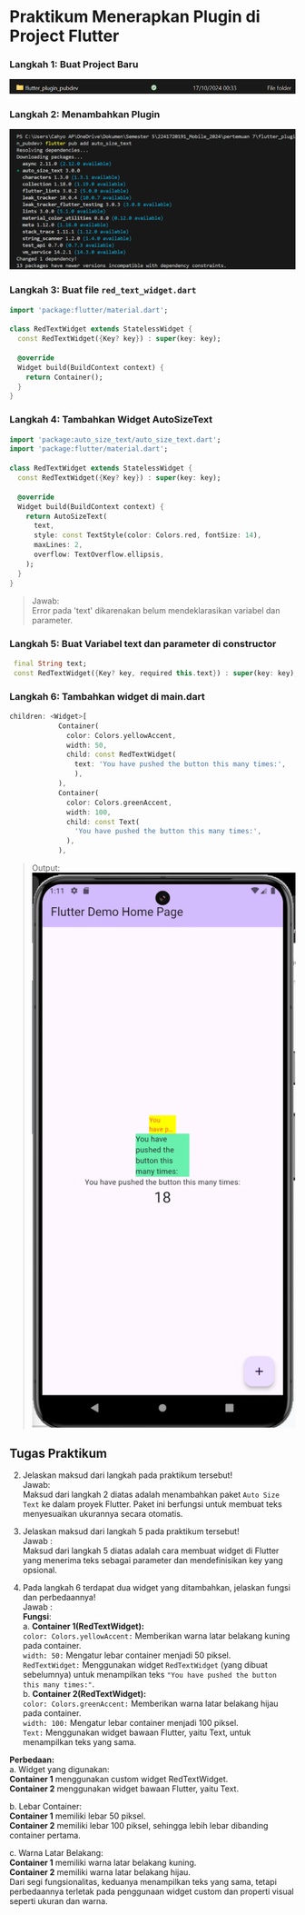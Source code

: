 # Praktikum Menerapkan Plugin di Project Flutter

### Langkah 1: Buat Project Baru
![alt text](../images/image.png)
### Langkah 2: Menambahkan Plugin
![alt text](../images/image-2.png)
### Langkah 3: Buat file ```red_text_widget.dart```
```dart
import 'package:flutter/material.dart';

class RedTextWidget extends StatelessWidget {
  const RedTextWidget({Key? key}) : super(key: key);

  @override
  Widget build(BuildContext context) {
    return Container();
  }
}
```
### Langkah 4: Tambahkan Widget AutoSizeText
```dart
import 'package:auto_size_text/auto_size_text.dart';
import 'package:flutter/material.dart';

class RedTextWidget extends StatelessWidget {
  const RedTextWidget({Key? key}) : super(key: key);

  @override
  Widget build(BuildContext context) {
    return AutoSizeText(
      text,
      style: const TextStyle(color: Colors.red, fontSize: 14),
      maxLines: 2,
      overflow: TextOverflow.ellipsis,
    );
  }
}
```
> Jawab:\
Error pada 'text' dikarenakan belum mendeklarasikan variabel dan parameter.
### Langkah 5: Buat Variabel text dan parameter di constructor
 ```dart 
  final String text;
  const RedTextWidget({Key? key, required this.text}) : super(key: key);
```
### Langkah 6: Tambahkan widget di main.dart
```dart
children: <Widget>[
            Container(
              color: Colors.yellowAccent,
              width: 50,
              child: const RedTextWidget(
                text: 'You have pushed the button this many times:', 
                ),
            ),
            Container(
              color: Colors.greenAccent,
              width: 100,
              child: const Text(
                'You have pushed the button this many times:',
              ),
            ),
```
> Output:\
![alt text](../images/image-3.png)

## Tugas Praktikum
2. Jelaskan maksud dari langkah pada praktikum tersebut!\
Jawab:\
Maksud dari langkah 2 diatas adalah menambahkan paket ```Auto Size Text``` ke dalam proyek Flutter. Paket ini berfungsi untuk membuat teks menyesuaikan ukurannya secara otomatis.

3. Jelaskan maksud dari langkah 5 pada praktikum tersebut!\
Jawab :\
Maksud dari langkah 5 diatas adalah cara membuat widget di Flutter yang menerima teks sebagai parameter dan mendefinisikan key yang opsional.

4. Pada langkah 6 terdapat dua widget yang ditambahkan, jelaskan fungsi dan perbedaannya!\
Jawab :\
**Fungsi**:\
a. **Container 1(RedTextWidget):**\
```color: Colors.yellowAccent:``` Memberikan warna latar belakang kuning pada container.\
```width: 50:``` Mengatur lebar container menjadi 50 piksel.\
```RedTextWidget:``` Menggunakan widget ```RedTextWidget``` (yang dibuat sebelumnya) untuk menampilkan teks ```"You have pushed the button this many times:"```.\
b. **Container 2(RedTextWidget):**\
```color: Colors.greenAccent:``` Memberikan warna latar belakang hijau pada container.\
```width: 100:``` Mengatur lebar container menjadi 100 piksel.\
```Text:``` Menggunakan widget bawaan Flutter, yaitu Text, untuk menampilkan teks yang sama.

**Perbedaan:**\
a. Widget yang digunakan:\
**Container 1** menggunakan custom widget RedTextWidget.\
**Container 2** menggunakan widget bawaan Flutter, yaitu Text.

b. Lebar Container:\
**Container 1** memiliki lebar 50 piksel.\
**Container 2** memiliki lebar 100 piksel, sehingga lebih lebar dibanding container pertama.

c. Warna Latar Belakang:\
**Container 1** memiliki warna latar belakang kuning.\
**Container 2** memiliki warna latar belakang hijau.\
Dari segi fungsionalitas, keduanya menampilkan teks yang sama, tetapi perbedaannya terletak pada penggunaan widget custom dan properti visual seperti ukuran dan warna.